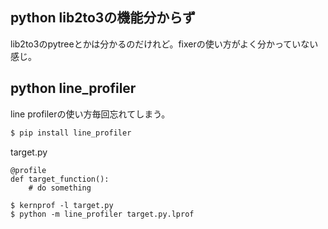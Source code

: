 
## python lib2to3の機能分からず

lib2to3のpytreeとかは分かるのだけれど。fixerの使い方がよく分かっていない感じ。



## python line_profiler

line profilerの使い方毎回忘れてしまう。

```bash
$ pip install line_profiler
```

target.py

```
@profile
def target_function():
    # do something
```

```
$ kernprof -l target.py
$ python -m line_profiler target.py.lprof
```
